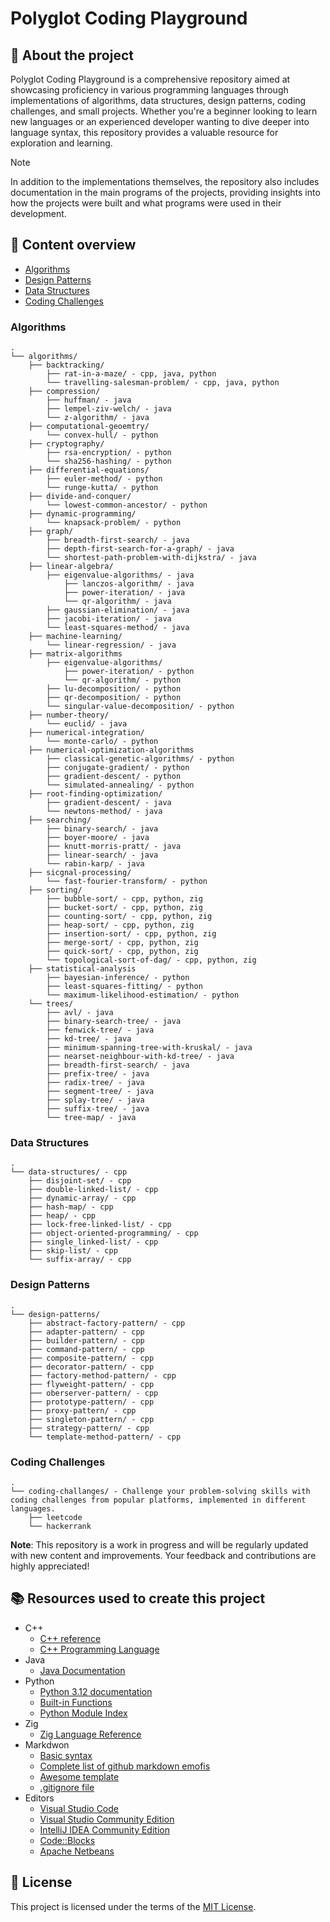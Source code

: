# Polyglot Coding Playground

## :newspaper: About the project

Polyglot Coding Playground is a comprehensive repository aimed at showcasing proficiency in various programming languages through implementations of algorithms, data structures, design patterns, coding challenges, and small projects. Whether you're a beginner looking to learn new languages or an experienced developer wanting to dive deeper into language syntax, this repository provides a valuable resource for exploration and learning.

> [!NOTE]
> In addition to the implementations themselves, the repository also includes documentation in the main programs of the projects, providing insights into how the projects were built and what programs were used in their development.

## :notebook: Content overview

- [Algorithms](#algorithms)
- [Design Patterns](#design-patterns)
- [Data Structures](#data-structures)
- [Coding Challenges](#coding-challenges)

### Algorithms

    .
    └── algorithms/
        ├── backtracking/
            ├── rat-in-a-maze/ - cpp, java, python
            └── travelling-salesman-problem/ - cpp, java, python        
        ├── compression/
            ├── huffman/ - java
            ├── lempel-ziv-welch/ - java            
            └── z-algorithm/ - java          
        ├── computational-geoemtry/
            └── convex-hull/ - python
        ├── cryptography/
            ├── rsa-encryption/ - python
            └── sha256-hashing/ - python          
        ├── differential-equations/
            ├── euler-method/ - python
            └── runge-kutta/ - python          
        ├── divide-and-conquer/
            └── lowest-common-ancestor/ - python        
        ├── dynamic-programming/
            └── knapsack-problem/ - python
        ├── graph/
            ├── breadth-first-search/ - java
            ├── depth-first-search-for-a-graph/ - java            
            └── shortest-path-problem-with-dijkstra/ - java         
        ├── linear-algebra/
            ├── eigenvalue-algorithms/ - java
                ├── lanczos-algorithm/ - java
                ├── power-iteration/ - java            
                └── qr-algorithm/ - java                     
            ├── gaussian-elimination/ - java
            ├── jacobi-iteration/ - java            
            └── least-squares-method/ - java         
        ├── machine-learning/
            └── linear-regression/ - java
        ├── matrix-algorithms
            ├── eigenvalue-algorithms/
                ├── power-iteration/ - python
                └── qr-algorithm/ - python                 
            ├── lu-decomposition/ - python            
            ├── qr-decomposition/ - python
            └── singular-value-decomposition/ - python            
        ├── number-theory/
            └── euclid/ - java
        ├── numerical-integration/
            └── monte-carlo/ - python
        ├── numerical-optimization-algorithms
            ├── classical-genetic-algorithms/ - python               
            ├── conjugate-gradient/ - python                  
            ├── gradient-descent/ - python
            └── simulated-annealing/ - python          
        ├── root-finding-optimization/
            ├── gradient-descent/ - java            
            └── newtons-method/ - java 
        ├── searching/
            ├── binary-search/ - java         
            ├── boyer-moore/ - java            
            ├── knutt-morris-pratt/ - java
            ├── linear-search/ - java            
            └── rabin-karp/ - java     
        ├── sicgnal-processing/
            └── fast-fourier-transform/ - python
        ├── sorting/
            ├── bubble-sort/ - cpp, python, zig
            ├── bucket-sort/ - cpp, python, zig
            ├── counting-sort/ - cpp, python, zig
            ├── heap-sort/ - cpp, python, zig
            ├── insertion-sort/ - cpp, python, zig
            ├── merge-sort/ - cpp, python, zig
            ├── quick-sort/ - cpp, python, zig
            └── topological-sort-of-dag/ - cpp, python, zig
        ├── statistical-analysis             
            ├── bayesian-inference/ - python
            ├── least-squares-fitting/ - python            
            └── maximum-likelihood-estimation/ - python           
        └── trees/
            ├── avl/ - java
            ├── binary-search-tree/ - java
            ├── fenwick-tree/ - java
            ├── kd-tree/ - java
            ├── minimum-spanning-tree-with-kruskal/ - java
            ├── nearset-neighbour-with-kd-tree/ - java           
            ├── breadth-first-search/ - java
            ├── prefix-tree/ - java
            ├── radix-tree/ - java
            ├── segment-tree/ - java
            ├── splay-tree/ - java
            ├── suffix-tree/ - java
            └── tree-map/ - java

### Data Structures

    .
    └── data-structures/ - cpp
        ├── disjoint-set/ - cpp
        ├── double-linked-list/ - cpp    
        ├── dynamic-array/ - cpp
        ├── hash-map/ - cpp
        ├── heap/ - cpp
        ├── lock-free-linked-list/ - cpp    
        ├── object-oriented-programming/ - cpp
        ├── single_linked-list/ - cpp           
        ├── skip-list/ - cpp
        └── suffix-array/ - cpp

### Design Patterns

    .
    └── design-patterns/
        ├── abstract-factory-pattern/ - cpp
        ├── adapter-pattern/ - cpp    
        ├── builder-pattern/ - cpp
        ├── command-pattern/ - cpp
        ├── composite-pattern/ - cpp
        ├── decorator-pattern/ - cpp    
        ├── factory-method-pattern/ - cpp
        ├── flyweight-pattern/ - cpp           
        ├── oberserver-pattern/ - cpp    
        ├── prototype-pattern/ - cpp
        ├── proxy-pattern/ - cpp    
        ├── singleton-pattern/ - cpp
        ├── strategy-pattern/ - cpp
        └── template-method-pattern/ - cpp

### Coding Challenges

    .
    └── coding-challanges/ - Challenge your problem-solving skills with coding challenges from popular platforms, implemented in different languages.
        ├── leetcode
        └── hackerrank

**Note**: This repository is a work in progress and will be regularly updated with new content and improvements. Your feedback and contributions are highly appreciated!

## :books: Resources used to create this project

* C++
  * [C++ reference](https://en.cppreference.com/w/)
  * [C++ Programming Language](https://devdocs.io/cpp/)
* Java
  * [Java Documentation](https://docs.oracle.com/en/java/)
* Python
  * [Python 3.12 documentation](https://docs.python.org/3/)
  * [Built-in Functions](https://docs.python.org/3/library/functions.html)
  * [Python Module Index](https://docs.python.org/3/py-modindex.html)
* Zig
  * [Zig Language Reference](https://ziglang.org/documentation/0.12.0/)
* Markdwon
  * [Basic syntax](https://www.markdownguide.org/basic-syntax/)
  * [Complete list of github markdown emofis](https://dev.to/nikolab/complete-list-of-github-markdown-emoji-markup-5aia)
  * [Awesome template](http://github.com/Human-Activity-Recognition/blob/main/README.md)
  * [.gitignore file](https://git-scm.com/docs/gitignore)
* Editors
  * [Visual Studio Code](https://code.visualstudio.com/)
  * [Visual Studio Community Edition](https://visualstudio.microsoft.com/de/vs/community/)
  * [IntelliJ IDEA Community Edition](https://www.jetbrains.com/idea/download/?section=windows)
  * [Code::Blocks](https://www.codeblocks.org/downloads/)
  * [Apache Netbeans](https://netbeans.apache.org/front/main/download/index.html)

## :bookmark: License

This project is licensed under the terms of the [MIT License](LICENSE).
